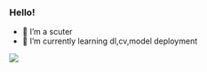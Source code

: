 ### Hello!
- 🔭 I’m a scuter 
- 🌱 I’m currently learning dl,cv,model deployment


![](https://github-readme-stats.vercel.app/api/top-langs/?username=Hzbupahaozi&theme=dark&layout=compact) 

<!--
**Hzbupahaozi/Hzbupahaozi** is a ✨ _special_ ✨ repository because its `README.md` (this file) appears on your GitHub profile.

Here are some ideas to get you started:

- 🔭 I’m currently working on ...
- 🌱 I’m currently learning ...
- 👯 I’m looking to collaborate on ...
- 🤔 I’m looking for help with ...
- 💬 Ask me about ...
- 📫 How to reach me: ...
- 😄 Pronouns: ...
- ⚡ Fun fact: ...

-->
